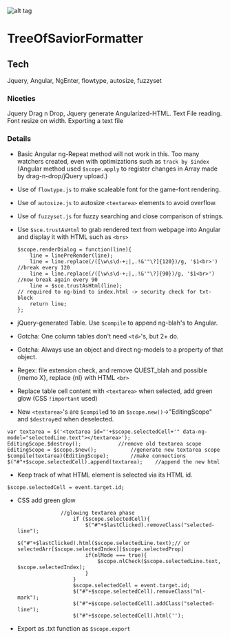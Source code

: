 ![alt tag](http://res.cloudinary.com/dmj8qtant/image/upload/c_limit,w_600/v1452900630/lbweuszj5mblgdhma1aj.png)
# TreeOfSaviorFormatter

## Tech

Jquery, Angular, NgEnter, flowtype, autosize, fuzzyset

### Niceties

Jquery Drag n Drop, Jquery generate Angularized-HTML. Text File reading. Font resize on width. Exporting a text file

### Details

  - Basic Angular ng-Repeat method will not work in this. Too many watchers created, even with optimizations such as ```track by $index``` (Angular method used ```$scope.apply``` to register changes in Array made by drag-n-drop/jQuery upload.)
  - Use of ```flowtype.js``` to make scaleable font for the game-font rendering.
  - Use of ```autosize.js``` to autosize ```<textarea>``` elements to avoid overflow.
  - Use of ```fuzzyset.js``` for fuzzy searching and close comparison of strings.
  - Use ```$sce.trustAsHtml``` to grab rendered text from webpage into Angular and display it with HTML such as ```<brs>```

  
  		$scope.renderDialog = function(line){
			line = linePreRender(line);
            line = line.replace(/([\w\s\d-+;|,.!&'"\?]{120})/g, '$1<br>')		//break every 120
            line = line.replace(/([\w\s\d-+;|,.!&'"\?]{90})/g, '$1<br>')		//now break again every 90
            line = $sce.trustAsHtml(line);										// required to ng-bind to index.html -> security check for txt-block
			return line;
		};
	
	
- jQuery-generated Table. Use ```$compile``` to append ng-blah's to Angular.
- Gotcha: One column tables don't need ```<td>```'s, but 2+ do.
- Gotcha: Always use an object and direct ng-models to a property of that object.
- Regex: file extension check, and remove QUEST_blah and possible {memo X}, replace {nl} with HTML ```<br>```
- Replace table cell content with ```<textarea>``` when selected, add green glow (CSS ```!important``` used)
- New ```<textarea>```'s are ```$compile```d to an ```$scope.new()```->"EditingScope" and ```$destroy```ed when deselected.

```
var textarea = $('<textarea id="'+$scope.selectedCell+'" data-ng-model="selectedLine.text"></textarea>');
EditingScope.$destroy();			//remove old textarea scope
EditingScope = $scope.$new();			//generate new textarea scope
$compile(textarea)(EditingScope);		//make connections
$("#"+$scope.selectedCell).append(textarea);	//append the new html
```

- Keep track of what HTML element is selected via its HTML id.
```
$scope.selectedCell = event.target.id;
```
- CSS add green glow
	

					//glowing textarea phase
						if ($scope.selectedCell){
							$("#"+$lastClicked).removeClass("selected-line");
							$("#"+$lastClicked).html($scope.selectedLine.text);// or selectedArr[$scope.selectedIndex][$scope.selectedProp]
							if(nlMode === true){
								$scope.nlCheck($scope.selectedLine.text, $scope.selectedIndex);
							}
						}
						$scope.selectedCell = event.target.id;
						$("#"+$scope.selectedCell).removeClass("nl-mark");
						$("#"+$scope.selectedCell).addClass("selected-line");
						$("#"+$scope.selectedCell).html('');

 - Export as .txt function as ```$scope.export```
